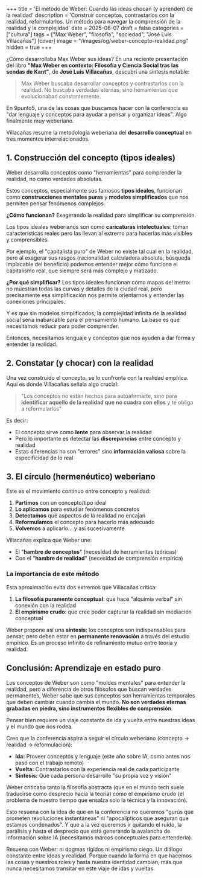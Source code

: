 +++
title = 'El método de Weber: Cuando las ideas chocan (y aprenden) de la realidad'
description = 'Construir conceptos, contrastarlos con la realidad, reformularlos. Un método para navegar la comprensión de la realidad y la complejidad'
date = 2025-06-07
draft = false
categories = ["cultura"]
tags = ["Max Weber", "filosofía", "sociedad", "José Luis Villacañas"]
[cover]
image = "/images/og/weber-concepto-realidad.png"
hidden = true
+++

¿Cómo desarrollaba Max Weber sus ideas? En una reciente presentación del libro **"Max Weber en contexto: Filosofía y Ciencia Social tras las sendas de Kant"**, de **José Luis Villacañas**, descubrí una síntesis notable:

> Max Weber buscaba desarrollar conceptos y contrastarlos con la realidad. No buscaba verdades eternas, sino herramientas que evolucionaban constantemente.

En 9punto5, una de las cosas que buscamos hacer con la conferencia es "dar lenguaje y conceptos para ayudar a pensar y organizar ideas". Algo finalmente muy weberiano.

Villacañas resume la metodología weberiana del **desarrollo conceptual** en tres momentos interrelacionados.

## 1. Construcción del concepto (tipos ideales)

Weber desarrolla conceptos como "herramientas" para comprender la realidad, no como verdades absolutas.

Estos conceptos, especialmente sus famosos **tipos ideales**, funcionan como **construcciones mentales puras** y **modelos simplificados** que nos permiten pensar fenómenos complejos.

**¿Cómo funcionan?** Exagerando la realidad para simplificar su comprensión.

Los tipos ideales weberianos son como **caricaturas intelectuales**: toman características reales pero las llevan al extremo para hacerlas más visibles y comprensibles.

Por ejemplo, el "capitalista puro" de Weber no existe tal cual en la realidad, pero al exagerar sus rasgos (racionalidad calculadora absoluta, búsqueda implacable del beneficio) podemos entender mejor cómo funciona el capitalismo real, que siempre será más complejo y matizado.

**¿Por qué simplificar?** Los tipos ideales funcionan como mapas del metro: no muestran todas las curvas y detalles de la ciudad real, pero precisamente esa simplificación nos permite orientarnos y entender las conexiones principales.

Y es que sin modelos simplificados, la complejidad infinita de la realidad social sería inabarcable para el pensamiento humano. La base es que necesitamos reducir para poder comprender.

Entonces, necesitamos lenguaje y conceptos que nos ayuden a dar forma y entender la realidad.

## 2. Constatar (y chocar) con la realidad

Una vez construido el concepto, se lo confronta con la realidad empírica. Aquí es donde Villacañas señala algo crucial:

> "Los conceptos no están hechos para autoafirmarte, sino para **identificar aquello de la realidad que no cuadra con ellos** y te obliga a reformularlos"

Es decir:

- El concepto sirve como **lente** para observar la realidad
- Pero lo importante es detectar las **discrepancias** entre concepto y realidad
- Estas diferencias no son "errores" sino **información valiosa** sobre la especificidad de lo real

## 3. El círculo (hermenéutico) weberiano

Este es el movimiento continuo entre concepto y realidad:

1. **Partimos** con un concepto/tipo ideal
2. **Lo aplicamos** para estudiar fenómenos concretos  
3. **Detectamos** qué aspectos de la realidad no encajan
4. **Reformulamos** el concepto para hacerlo más adecuado
5. **Volvemos** a aplicarlo... y así sucesivamente

Villacañas explica que Weber une:

- El "**hambre de conceptos**" (necesidad de herramientas teóricas)
- Con el "**hambre de realidad**" (necesidad de comprensión empírica)

### La importancia de este método

Esta aproximación evita dos extremos que Villacañas critica:

1. **La filosofía puramente conceptual**: que hace "alquimia verbal" sin conexión con la realidad
2. **El empirismo crudo**: que cree poder capturar la realidad sin mediación conceptual

Weber propone así una **síntesis**: los conceptos son indispensables para pensar, pero deben estar en **permanente renovación** a través del estudio empírico. Es un proceso infinito de refinamiento mutuo entre teoría y realidad.

## Conclusión: Aprendizaje en estado puro

Los conceptos de Weber son como "moldes mentales" para entender la realidad, pero a diferencia de otros filósofos que buscan verdades permanentes, Weber sabe que sus conceptos son herramientas temporales que deben cambiar cuando cambia el mundo. **No son verdades eternas grabadas en piedra, sino instrumentos flexibles de comprensión**.

Pensar bien requiere un viaje constante de ida y vuelta entre nuestras ideas y el mundo que nos rodea.

Creo que la conferencia aspira a seguir el círculo weberiano (concepto → realidad → reformulación):

- **Ida:** Proveer conceptos y lenguaje (este año sobre IA, como antes nos pasó con el trabajo remoto)
- **Vuelta:** Contrastarlos con la experiencia real de cada participante
- **Síntesis:** Que cada persona desarrolle "su propia voz y visión"

Weber criticaba tanto la filosofía abstracta (que en el mundo tech suele traducirse como desprecio hacia la teoría) como el empirismo crudo (el problema de nuestro tiempo que ensalza solo la técnica y la innovación).

Esto resuena con la idea de que en la conferencia no queremos "gurús que prometen revoluciones instantáneas" ni "apocalípticos que aseguran que estamos condenados". Y que a la vez queremos ir quitando el ruido, la parálisis y hasta el desprecio que está generando la avalancha de información sobre IA (necesitamos marcos conceptuales para entenderla).

Resuena con Weber: ni dogmas rígidos ni empirismo ciego. Un diálogo constante entre ideas y realidad. Porque cuando la forma en que hacemos las cosas y nuestros roles y hasta nuestra identidad cambian, más que nunca necesitamos transitar en este viaje de idas y vueltas.
